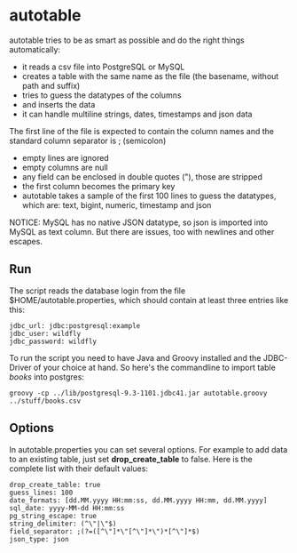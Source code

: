 autotable
=========

autotable tries to be as smart as possible and do the right things automatically:
* it reads a csv file into PostgreSQL or MySQL
* creates a table with the same name as the file (the basename, without path and suffix)
* tries to guess the datatypes of the columns
* and inserts the data
* it can handle multiline strings, dates, timestamps and json data

The first line of the file is expected to contain the column names and the standard column separator is ; (semicolon)
* empty lines are ignored
* empty columns are null
* any field can be enclosed in double quotes ("), those are stripped
* the first column becomes the primary key
* autotable takes a sample of the first 100 lines to guess the datatypes, which are: text, bigint, numeric, timestamp and json

NOTICE: MySQL has no native JSON datatype, so json is imported into MySQL as text column. But there are issues, too with newlines and other escapes.

Run
---

The script reads the database login from the file $HOME/autotable.properties, which should contain at least three entries like this:
  
    jdbc_url: jdbc:postgresql:example
    jdbc_user: wildfly
    jdbc_password: wildfly

To run the script you need to have Java and Groovy installed and the JDBC-Driver of your choice at hand. So here's the commandline to import table _books_ into postgres:

    groovy -cp ../lib/postgresql-9.3-1101.jdbc41.jar autotable.groovy ../stuff/books.csv

Options
-------

In autotable.properties you can set several options. For example to add data to an existing table, just set **drop_create_table** to false. Here is the complete list with their default values: 
  
    drop_create_table: true
    guess_lines: 100
    date_formats: [dd.MM.yyyy HH:mm:ss, dd.MM.yyyy HH:mm, dd.MM.yyyy]
    sql_date: yyyy-MM-dd HH:mm:ss
    pg_string_escape: true
    string_delimiter: (^\"|\"$)
    field_separator: ;(?=([^\"]*\"[^\"]*\")*[^\"]*$)
    json_type: json
    
  
  
